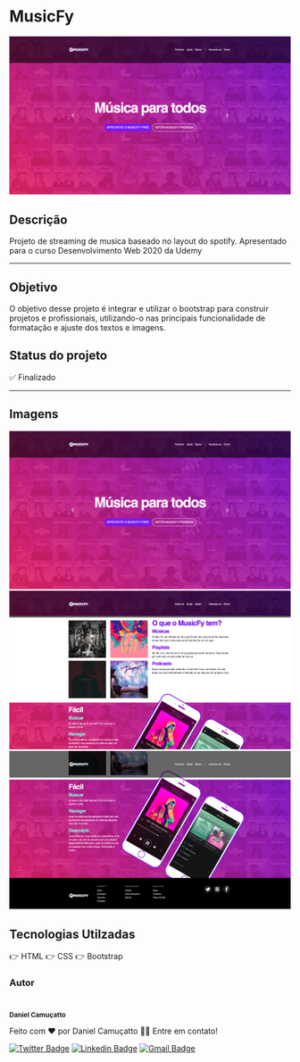 # MusicFy 
![MusicFy - Sua música para qualquer hora](/img/MusicFy_header.png)
## Descrição 
Projeto de streaming de musica baseado no layout do spotify. Apresentado para o curso Desenvolvimento Web 2020 da Udemy 
***
## Objetivo 
O objetivo desse projeto é integrar e utilizar o bootstrap para construir  projetos e profissionais, utilizando-o nas principais funcionalidade de formatação e ajuste dos textos e imagens. 
## Status do projeto 
:white_check_mark:  Finalizado 
___
## Imagens
![](/img/MusicFy_header.png)
![](/img/MusicFy_main.png)
![](/img/MusicFy_footer.png)

## Tecnologias Utilzadas 
:point_right: HTML
:point_right: CSS
:point_right: Bootstrap

### Autor

 <img style="border-radius: 50%;" src="https://avatars2.githubusercontent.com/u/60949316?s=460&u=58d5b8cccd8c3322ca588d9e198b307dec58b8d9&v=4" width="100px;" alt=""/>
 <br />
 <sub><b>Daniel Camuçatto</b></sub></a>


Feito com ❤️ por Daniel Camuçatto 👋🏽 Entre em contato!

[![Twitter Badge](https://img.shields.io/badge/-@danielcamucatto-1ca0f1?style=flat-square&labelColor=1ca0f1&logo=twitter&logoColor=white&link=https://twitter.com/danielcamucatto)](https://twitter.com/danielcamucatto) [![Linkedin Badge](https://img.shields.io/badge/-Danielcamucatto-blue?style=flat-square&logo=Linkedin&logoColor=white&link=https://www.linkedin.com/in/danielcamucatto/)](https://www.linkedin.com/in/danielcamucatto/) 
[![Gmail Badge](https://img.shields.io/badge/-daniel.camucatto@gmail.com-c14438?style=flat-square&logo=Gmail&logoColor=white&link=mailto:tgmarinho@gmail.com)](mailto:daniel.camucatto@gmail.com) 
